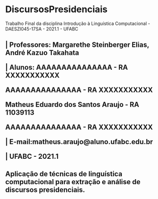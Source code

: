 # DiscursosPresidenciais
Trabalho Final da disciplina Introdução à Linguística Computacional - DAESZI045-17SA - 2021.1 - UFABC 

<h2>
<p> | Professores: Margarethe Steinberger Elias, André Kazuo Takahata  <p>
<p> | Alunos: AAAAAAAAAAAAAAA - RA XXXXXXXXXXX <p>
<p>           AAAAAAAAAAAAAAA - RA XXXXXXXXXXX <p>
<p>           Matheus Eduardo dos Santos Araujo - RA 11039113 <p>
<p>           AAAAAAAAAAAAAAA - RA XXXXXXXXXXX  <p>
<p> | E-mail:matheus.araujo@aluno.ufabc.edu.br <p>
<p> | UFABC - 2021.1 <h2><p><h2>
  <p><p>
  <p><h2> <b>Aplicação de técnicas de linguística computacional para extração e análise de discursos presidenciais.<b><h2>
